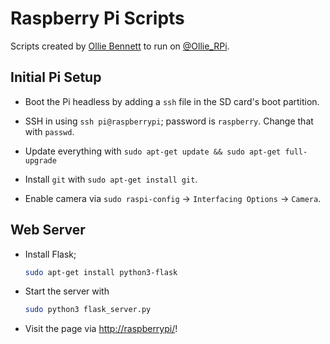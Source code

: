 Raspberry Pi Scripts
====================

Scripts created by [Ollie Bennett](https://www.olliebennett.co.uk/) to run on [@Ollie_RPi](https://twitter.com/Ollie_RPi).

## Initial Pi Setup

- Boot the Pi headless by adding a `ssh` file in the SD card's boot partition.

- SSH in using `ssh pi@raspberrypi`; password is `raspberry`. Change that with `passwd`.

- Update everything with `sudo apt-get update && sudo apt-get full-upgrade`

- Install `git` with `sudo apt-get install git`.

- Enable camera via `sudo raspi-config` -> `Interfacing Options` -> `Camera`.

## Web Server

- Install Flask;

  ```bash
  sudo apt-get install python3-flask
  ```

- Start the server with

  ```bash
  sudo python3 flask_server.py
  ```

- Visit the page via [http://raspberrypi/](http://raspberrypi/)!
